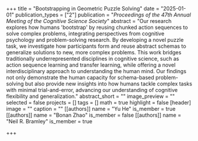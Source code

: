 +++
title = "Bootstrapping in Geometric Puzzle Solving"
date = "2025-01-01"
publication_types = ["2"]
publication = "_Proceedings of the 47th Annual Meeting of the Cognitive Science Society_"
abstract = "Our research explores how humans 'bootstrap' by reusing chunked action sequences to solve complex problems, integrating perspectives from cognitive psychology and problem-solving research. By developing a novel puzzle task, we investigate how participants form and reuse abstract schemas to generalize solutions to new, more complex problems. This work bridges traditionally underrepresented disciplines in cognitive science, such as action sequence learning and transfer learning, while offering a novel interdisciplinary approach to understanding the human mind. Our findings not only demonstrate the human capacity for schema-based problem-solving but also provide new insights into how humans tackle complex tasks with minimal trial-and-error, advancing our understanding of cognitive flexibility and generalization."
abstract_short = ""
image_preview = ""
selected = false
projects = []
tags = []
math = true
highlight = false
[header]
image = ""
caption = ""
[[authors]]
	name = "Yu He"
	is_member = true
[[authors]]
	name = "Bonan Zhao"
	is_member = false
[[authors]]
	name = "Neil R. Bramley"
	is_member = true

+++
